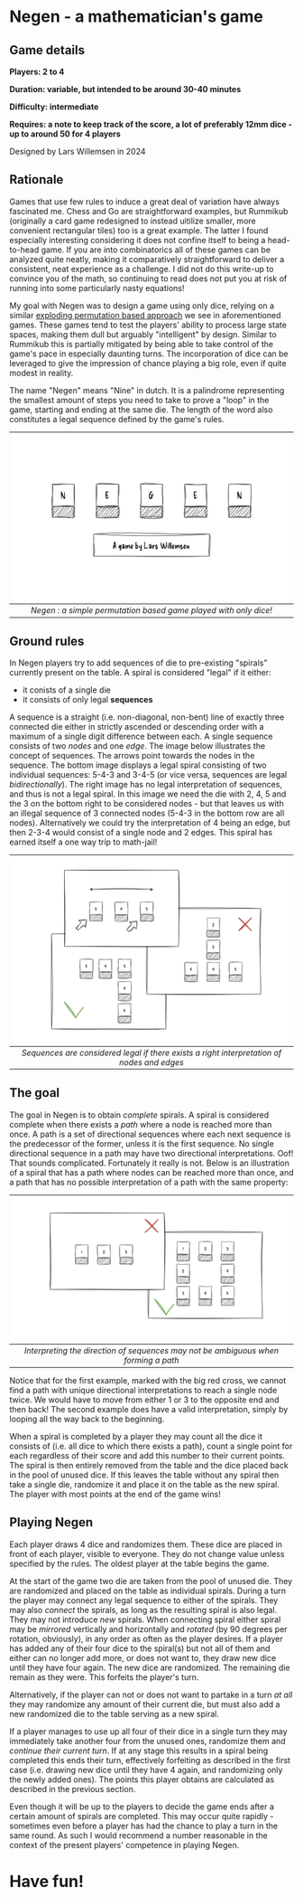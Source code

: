 
# Negen - a mathematician's game

## Game details
**Players: 2 to 4**

**Duration: variable, but intended to be around 30-40 minutes**

**Difficulty: intermediate**

**Requires: a note to keep track of the score, a lot of preferably 12mm dice - up to around 50 for 4 players**

Designed by Lars Willemsen in 2024

## Rationale

Games that use few rules to induce a great deal of variation have always fascinated me. Chess and Go are straightforward examples, but Rummikub (originally a card game redesigned to instead uitilize smaller, more convenient rectangular tiles) too is a great example. The latter I found especially interesting considering it does not confine itself to being a head-to-head game. If you are into combinatorics all of these games can be analyzed quite neatly, making it comparatively straightforward to deliver a consistent, neat experience as a challenge. I did not do this write-up to convince you of the math, so continuing to read does not put you at risk of running into some particularly nasty equations!

My goal with Negen was to design a game using only dice, relying on a similar [exploding permutation based approach](https://en.wikipedia.org/wiki/Combinatorial_explosion#Latin_squares) we see in aforementioned games. These games tend to test the players' ability to process large state spaces, making them dull but arguably "intelligent" by design. Similar to Rummikub this is partially mitigated by being able to take control of the game's pace in especially daunting turns. The incorporation of dice can be leveraged to give the impression of chance playing a big role, even if quite modest in reality.

The name "Negen" means "Nine" in dutch. It is a palindrome representing the smallest amount of steps you need to take to prove a "loop" in the game, starting and ending at the same die. The length of the word also constitutes a legal sequence defined by the game's rules.

| ![Negen](content/creative/Negen/Negen.jpg) |
| :--: |
| *Negen : a simple permutation based game played with only dice!* |

## Ground rules

In Negen players try to add sequences of die to pre-existing "spirals" currently present on the table. A spiral is considered "legal" if it either:
- it conists of a single die
- it consists of only legal **sequences**

A sequence is a straight (i.e. non-diagonal, non-bent) line of exactly three connected die either in strictly ascended or descending order with a maximum of a single digit difference between each. A single sequence consists of two *nodes* and one *edge*. The image below illustrates the concept of sequences. The arrows point towards the nodes in the sequence. The bottom image displays a legal spiral consisting of two individual sequences: 5-4-3 and 3-4-5 (or vice versa, sequences are legal *bidirectionally*). The right image has no legal interpretation of sequences, and thus is not a legal spiral. In this image we need the die with 2, 4, 5 and the 3 on the bottom right to be considered nodes - but that leaves us with an illegal sequence of 3 connected nodes (5-4-3 in the bottom row are all nodes). Alternatively we could try the interpretation of 4 being an edge, but then 2-3-4 would consist of a single node and 2 edges. This spiral has earned itself a one way trip to math-jail!


| ![Negen](content/creative/Negen/Sequences.jpg) |
| :--: |
| *Sequences are considered legal if there exists a right interpretation of nodes and edges* |

## The goal

The goal in Negen is to obtain *complete* spirals. A spiral is considered complete when there exists a *path* where a node is reached more than once. A path is a set of directional sequences where each next sequence is the predecessor of the former, unless it is the first sequence. No single directional sequence in a path may have two directional interpretations. Oof! That sounds complicated. Fortunately it really is not. Below is an illustration of a spiral that has a path where nodes can be reached more than once, and a path that has no possible interpretation of a path with the same property:

| ![Negen](content/creative/Negen/Paths.jpg) |
| :--: |
| *Interpreting the direction of sequences may not be ambiguous when forming a path* |

Notice that for the first example, marked with the big red cross, we cannot find a path with unique directional interpretations to reach a single node twice. We would have to move from either 1 or 3 to the opposite end and then back! The second example does have a valid interpretation, simply by looping all the way back to the beginning.

When a spiral is completed by a player they may count all the dice it consists of (i.e. all dice to which there exists a path), count a single point for each regardless of their score and add this number to their current points. The spiral is then entirely removed from the table and the dice placed back in the pool of unused dice. If this leaves the table without any spiral then take a single die, randomize it and place it on the table as the new spiral. The player with most points at the end of the game wins!


## Playing Negen

Each player draws 4 dice and randomizes them. These dice are placed in front of each player, visible to everyone. They do not change value unless specified by the rules. The oldest player at the table begins the game.

At the start of the game two die are taken from the pool of unused die. They are randomized and placed on the table as individual spirals. During a turn the player may connect any legal sequence to either of the spirals. They may also *connect* the spirals, as long as the resulting spiral is also legal. They may not introduce *new* spirals. When connecting spiral either spiral may be *mirrored* vertically and horizontally and *rotated* (by 90 degrees per rotation, obviously), in any order as often as the player desires. If a player has added any of their four dice to the spiral(s) but not all of them and either can no longer add more, or does not want to, they draw new dice until they have four again. The new dice are randomized. The remaining die remain as they were. This forfeits the player's turn.

Alternatively, if the player can not or does not want to partake in a turn *at all* they may randomize any amount of their current die, but must also add a new randomized die to the table serving as a new spiral.

If a player manages to use up all four of their dice in a single turn they may immediately take another four from the unused ones, randomize them and *continue their current turn*. If at any stage this results in a spiral being completed this ends their turn, effectively forfeiting as described in the first case (i.e. drawing new dice until they have 4 again, and randomizing only the newly added ones). The points this player obtains are calculated as described in the previous section.

Even though it will be up to the players to decide the game ends after a certain amount of spirals are completed. This may occur quite rapidly - sometimes even before a player has had the chance to play a turn in the same round. As such I would recommend a number reasonable in the context of the present players' competence in playing Negen.

# Have fun!